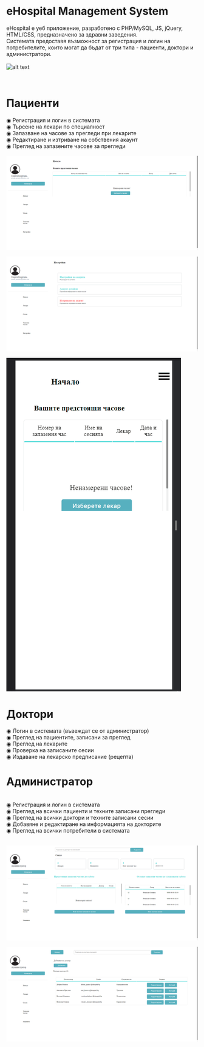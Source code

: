 # eHospital Management System

eHospital е уеб приложение, разработено с PHP/MySQL, JS, jQuery, HTML/CSS, предназначено за здравни заведения. <br> Системата предоставя възможност за регистрация и логин на потребителите, които могат да бъдат от три типа - пациенти, доктори и администратори.
<br> 
<br>
![alt text](https://github.com/sensgithub/eHospital-Management-System/blob/main/screenshots/ehospital.gif)

<br>

# Пациенти
◉ Регистрация и логин в системата
<br>
◉ Търсене на лекари по специалност
<br>
◉ Запазване на часове за прегледи при лекарите
<br>
◉ Редактиране и изтриване на собствения акаунт
<br>
◉ Преглед на запазените часове за прегледи
<br>
<br>
![alt text](https://github.com/sensgithub/eHospital-Management-System/blob/main/screenshots/patient_dashboard.png)

![alt text](https://github.com/sensgithub/eHospital-Management-System/blob/main/screenshots/settings.png?raw=true&width=200)

![alt text](https://github.com/sensgithub/eHospital-Management-System/blob/main/screenshots/mobile-patient.gif)

# Доктори
◉ Логин в системата (въвеждат се от администратор)
<br>
◉ Преглед на пациентите, записани за преглед
<br>
◉ Преглед на лекарите
<br>
◉ Проверка на записаните сесии
<br>
◉ Издаване на лекарско предписание (рецепта)
<br>

# Администратор
<br>
◉ Регистрация и логин в системата
<br>
◉ Преглед на всички пациенти и техните записани прегледи
<br>
◉ Преглед на всички доктори и техните записани сесии
<br>
◉ Добавяне и редактиране на информацията на докторите
<br>
◉ Преглед на всички потребители в системата
<br>
<br>

![alt text](https://github.com/sensgithub/eHospital-Management-System/blob/main/screenshots/admin.png)

![alt text](https://github.com/sensgithub/eHospital-Management-System/blob/main/screenshots/doctors.png)
